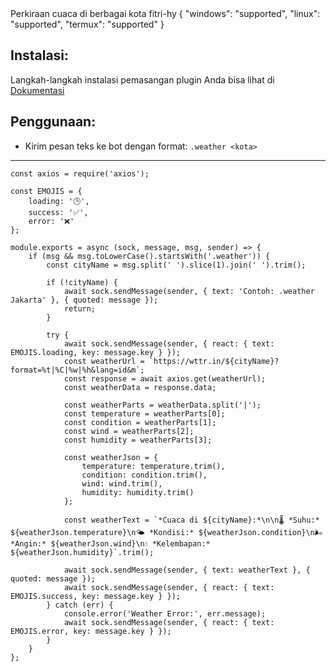 <title>Cuaca</title>
<desc>Perkiraan cuaca di berbagai kota</desc>
<github>fitri-hy</github>
<support>
  {
    "windows": "supported",
    "linux": "supported",
    "termux": "supported"
  }
</support>

## Instalasi:
Langkah-langkah instalasi pemasangan plugin Anda bisa lihat di [Dokumentasi](/docs#Plugin)

## Penggunaan:
- Kirim pesan teks ke bot dengan format: `.weather <kota>`

---

```
const axios = require('axios');

const EMOJIS = {
    loading: '🕒',
    success: '✅',
    error: '❌'
};

module.exports = async (sock, message, msg, sender) => {
    if (msg && msg.toLowerCase().startsWith('.weather')) {
        const cityName = msg.split(' ').slice(1).join(' ').trim();

        if (!cityName) {
            await sock.sendMessage(sender, { text: 'Contoh: .weather Jakarta' }, { quoted: message });
            return;
        }

        try {
			await sock.sendMessage(sender, { react: { text: EMOJIS.loading, key: message.key } });
            const weatherUrl = `https://wttr.in/${cityName}?format=%t|%C|%w|%h&lang=id&m`;
            const response = await axios.get(weatherUrl);
            const weatherData = response.data;

            const weatherParts = weatherData.split('|');
            const temperature = weatherParts[0];
            const condition = weatherParts[1];
            const wind = weatherParts[2];
            const humidity = weatherParts[3];

            const weatherJson = {
                temperature: temperature.trim(),
                condition: condition.trim(),
                wind: wind.trim(),
                humidity: humidity.trim()
            };

            const weatherText = `*Cuaca di ${cityName}:*\n\n🌡️ *Suhu:* ${weatherJson.temperature}\n🌤️ *Kondisi:* ${weatherJson.condition}\n🌬️ *Angin:* ${weatherJson.wind}\n💧 *Kelembapan:* ${weatherJson.humidity}`.trim();

            await sock.sendMessage(sender, { text: weatherText }, { quoted: message });
			await sock.sendMessage(sender, { react: { text: EMOJIS.success, key: message.key } });
        } catch (err) {
            console.error('Weather Error:', err.message);
			await sock.sendMessage(sender, { react: { text: EMOJIS.error, key: message.key } });
        }
    }
};
```
